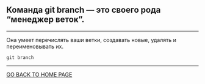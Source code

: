 ## Команда git branch — это своего рода “менеджер веток”.
---
Она умеет перечислять ваши ветки, создавать новые, удалять и переименовывать их.

```bash=
git branch 
```
---
[GO BACK TO HOME PAGE](readme.md)